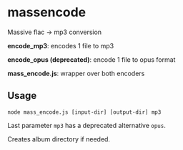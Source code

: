 # massencode
Massive flac -> mp3 conversion

**encode_mp3**: encodes 1 file to mp3

**encode_opus (deprecated)**: encode 1 file to opus format

**mass_encode.js**: wrapper over both encoders

## Usage

    node mass_encode.js [input-dir] [output-dir] mp3

  Last parameter `mp3` has a deprecated alternative `opus`.

  Creates album directory if needed.

